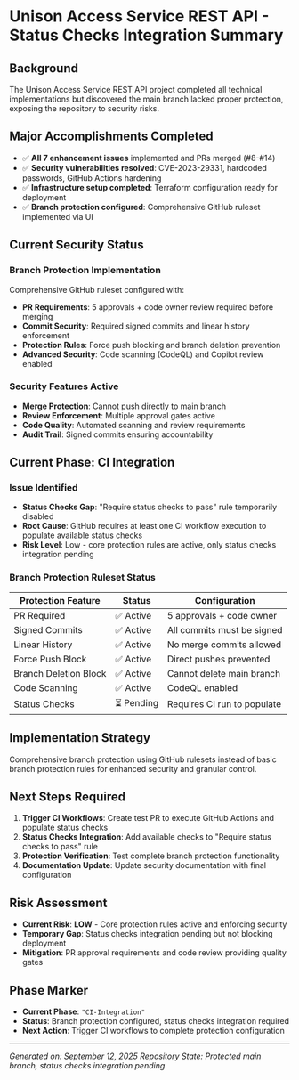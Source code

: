 # Unison Access Service REST API - Status Checks Integration Summary

## Background

The Unison Access Service REST API project completed all technical implementations but discovered the main branch lacked proper protection, exposing the repository to security risks.

## Major Accomplishments Completed

- ✅ **All 7 enhancement issues** implemented and PRs merged (#8-#14)
- ✅ **Security vulnerabilities resolved**: CVE-2023-29331, hardcoded passwords, GitHub Actions hardening
- ✅ **Infrastructure setup completed**: Terraform configuration ready for deployment
- ✅ **Branch protection configured**: Comprehensive GitHub ruleset implemented via UI

## Current Security Status

### Branch Protection Implementation

Comprehensive GitHub ruleset configured with:

- **PR Requirements**: 5 approvals + code owner review required before merging
- **Commit Security**: Required signed commits and linear history enforcement
- **Protection Rules**: Force push blocking and branch deletion prevention
- **Advanced Security**: Code scanning (CodeQL) and Copilot review enabled

### Security Features Active

- **Merge Protection**: Cannot push directly to main branch
- **Review Enforcement**: Multiple approval gates active
- **Code Quality**: Automated scanning and review requirements
- **Audit Trail**: Signed commits ensuring accountability

## Current Phase: CI Integration

### Issue Identified

- **Status Checks Gap**: "Require status checks to pass" rule temporarily disabled
- **Root Cause**: GitHub requires at least one CI workflow execution to populate available status checks
- **Risk Level**: Low - core protection rules are active, only status checks integration pending

### Branch Protection Ruleset Status

| Protection Feature    | Status     | Configuration               |
| --------------------- | ---------- | --------------------------- |
| PR Required           | ✅ Active  | 5 approvals + code owner    |
| Signed Commits        | ✅ Active  | All commits must be signed  |
| Linear History        | ✅ Active  | No merge commits allowed    |
| Force Push Block      | ✅ Active  | Direct pushes prevented     |
| Branch Deletion Block | ✅ Active  | Cannot delete main branch   |
| Code Scanning         | ✅ Active  | CodeQL enabled              |
| Status Checks         | ⏳ Pending | Requires CI run to populate |

## Implementation Strategy

Comprehensive branch protection using GitHub rulesets instead of basic branch protection rules for enhanced security and granular control.

## Next Steps Required

1. **Trigger CI Workflows**: Create test PR to execute GitHub Actions and populate status checks
2. **Status Checks Integration**: Add available checks to "Require status checks to pass" rule
3. **Protection Verification**: Test complete branch protection functionality
4. **Documentation Update**: Update security documentation with final configuration

## Risk Assessment

- **Current Risk**: **LOW** - Core protection rules active and enforcing security
- **Temporary Gap**: Status checks integration pending but not blocking deployment
- **Mitigation**: PR approval requirements and code review providing quality gates

## Phase Marker

- **Current Phase**: `"CI-Integration"`
- **Status**: Branch protection configured, status checks integration required
- **Next Action**: Trigger CI workflows to complete protection configuration

---

_Generated on: September 12, 2025_
_Repository State: Protected main branch, status checks integration pending_

